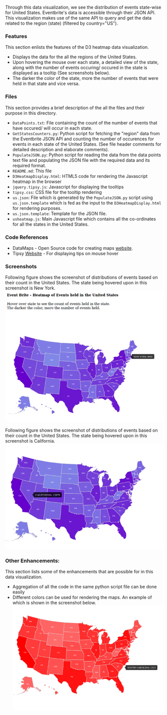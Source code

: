 Through this data visualization, we see the distribution of events state-wise for United States. Eventbrite's data is accessible through their JSON API. This visualization makes use of the same API to query and get the data related to the region (state) (filtered by country="US"). 

### Features
This section enlists the features of the D3 heatmap data visualization. 
* Displays the data for the all the regions of the United States.
* Upon hovering the mouse over each state, a detailed view of the state, along with the number of events occuring/ occured in the state is displayed as a tooltip (See screenshots below).
* The darker the color of the state, more the number of events that were held in that state and vice versa.

### Files
This section provides a brief description of the all the files and their purpose in this directory. 
* `DataPoints.txt`: File containing the count of the number of events that have occured/ will occur in each state.
* `GetStatesCounters.py`: Python script for fetching the "region" data from the Eventbrite JSON API and counting the number of occurences for events in each state of the United States. (See file header comments for detailed description and elaborate comments).
* `PopulateJSON.py`: Python script for reading the data from the data points text file and populating the JSON file with the required data and its required format.
* `README.md`: This file
* `D3HeatmapDisplay.html`: HTML5 code for rendering the Javascript heatmap in the browser
* `jquery.tipsy.js`: Javascript for displaying the tooltips
* `tipsy.css`: CSS file for the tooltip rendering
* `us.json`: File which is generated by the `PopulateJSON.py` script using `us.json.template` which is fed as the input to the `D3HeatmapDisplay.html` for rendering purposes.
* `us.json.template`: Template for the JSON file.
* `usheatmap.js`: Main Javascript file which contains all the co-ordinates for all the states in the United States.

### Code References
* DataMaps - Open Source code for creating maps [website](http://datamaps.github.io/).  
* Tipsy [Website](http://bl.ocks.org/ilyabo/1373263) - For displaying tips on mouse hover

### Screenshots 
Following figure shows the screenshot of distributions of events based on their count in the United States. The state being hovered upon in this screenshot is New York. 
 ![My image](https://github.com/ashwintumma23/EventbriteDataVisualizations/blob/master/Images/D3Maps.png)
 
 Following figure shows the screenshot of distributions of events based on their count in the United States. The state being hovered upon in this screenshot is California. 
 ![My image](https://github.com/ashwintumma23/EventbriteDataVisualizations/blob/master/Images/D3California.png)
 
### Other Enhancements: 
 This section lists some of the enhancements that are possible for in this data visualization. 
 * Aggregation of all the code in the same python script file can be done easily
 * Different colors can be used for rendering the maps. An example of which is shown in the screenshot below.
![My image](https://github.com/ashwintumma23/EventbriteDataVisualizations/blob/master/Images/RedD3Map.png)

